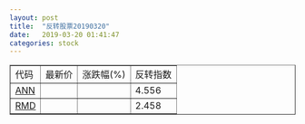 ```yaml
---
layout: post
title:  "反转股票20190320"
date:   2019-03-20 01:41:47
categories: stock
---
```


<script type="text/javascript">
var stockList = []
stockList.push('gb_ann');
stockList.push('gb_rmd');
</script>

<table border="1">
 <tr>
 <td>代码</td>
  <td>最新价</td>
  <td>涨跌幅(%)</td>
 <td>反转指数</td>
</tr>
  <tr id="ann"><td><a href="http://stock.finance.sina.com.cn/usstock/quotes/ANN.html" target="_blank">ANN</a></td><td></td><td></td><td>4.556</td></tr>
  <tr id="rmd"><td><a href="http://stock.finance.sina.com.cn/usstock/quotes/RMD.html" target="_blank">RMD</a></td><td></td><td></td><td>2.458</td></tr>
</table>
